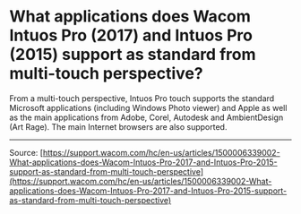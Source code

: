 # What applications does Wacom Intuos Pro (2017) and Intuos Pro (2015) support as standard from multi-touch perspective?

From a multi-touch perspective, Intuos Pro touch supports the standard Microsoft applications (including Windows Photo viewer) and Apple as well as the main applications from Adobe, Corel, Autodesk and AmbientDesign (Art Rage). The main Internet browsers are also supported.

---
Source: [https://support.wacom.com/hc/en-us/articles/1500006339002-What-applications-does-Wacom-Intuos-Pro-2017-and-Intuos-Pro-2015-support-as-standard-from-multi-touch-perspective](https://support.wacom.com/hc/en-us/articles/1500006339002-What-applications-does-Wacom-Intuos-Pro-2017-and-Intuos-Pro-2015-support-as-standard-from-multi-touch-perspective)

